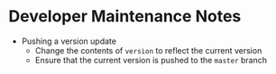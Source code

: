 # Developer Maintenance Notes

* Pushing a version update
  * Change the contents of `version` to reflect the current version
  * Ensure that the current version is pushed to the `master` branch
